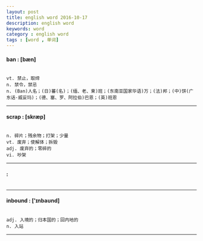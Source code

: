 ```yaml
---
layout: post
title: english word 2016-10-17
description: english word
keywords: word
category : english word
tags : [word , 单词]
---
```

#### ban : [bæn]
```

vt. 禁止，取缔
n. 禁令，禁忌
n. (Ban)人名；(日)蕃(名)；(缅、老、柬)班；(东南亚国家华语)万；(法)邦；(中)饼(广东话·威妥玛)；(德、塞、罗、阿拉伯)巴恩；(英)班恩
```
--------------------------------------

#### scrap : [skræp]
```

n. 碎片；残余物；打架；少量
vt. 废弃；使解体；拆毁
adj. 废弃的；零碎的
vi. 吵架
```
--------------------------------------

#### :
```
```
--------------------------------------

#### inbound : ['ɪnbaʊnd]
```

adj. 入境的；归本国的；回内地的
n. 入站
```
--------------------------------------

